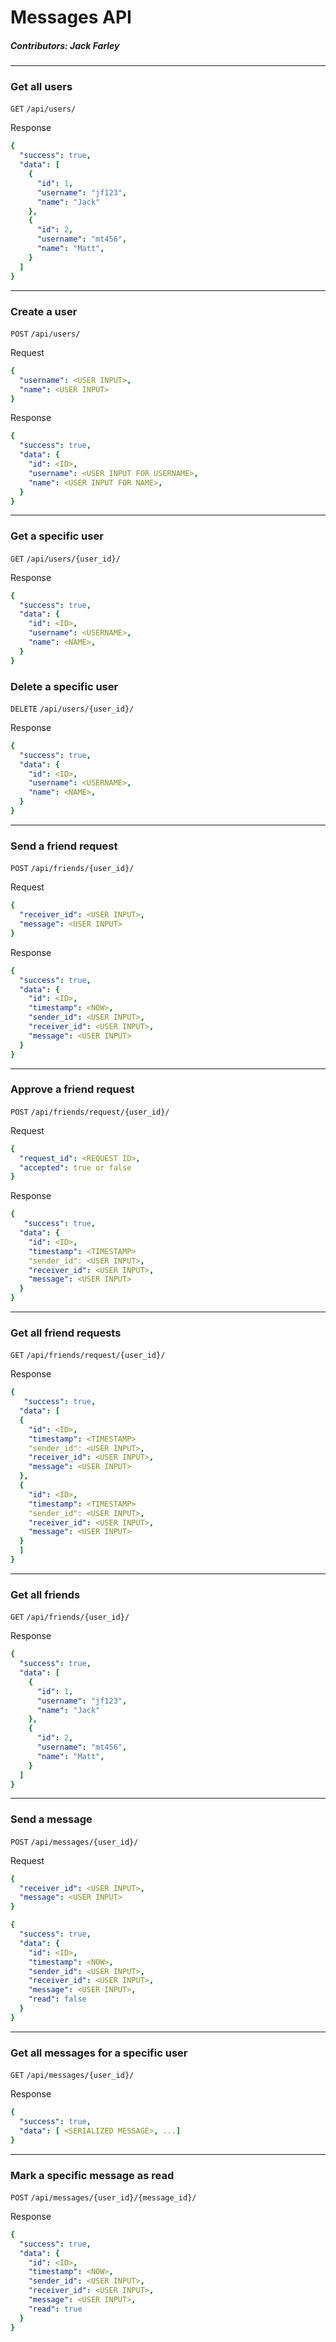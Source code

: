 # Messages API
##### Contributors: Jack Farley

---

### Get all users

`GET` `/api/users/`

Response

```yaml
{
  "success": true,
  "data": [
    {
      "id": 1,
      "username": "jf123",
      "name": "Jack"
    },
    {
      "id": 2,
      "username": "mt456",
      "name": "Matt",
    }
  ]
}
```
---

### Create a user

`POST` `/api/users/`

Request

```yaml
{
  "username": <USER INPUT>,
  "name": <USER INPUT>
}
```

Response

```yaml
{
  "success": true,
  "data": {
    "id": <ID>,
    "username": <USER INPUT FOR USERNAME>,
    "name": <USER INPUT FOR NAME>,
  }
}
```

---

### Get a specific user

`GET` `/api/users/{user_id}/`

Response

```yaml
{
  "success": true,
  "data": {
    "id": <ID>,
    "username": <USERNAME>,
    "name": <NAME>,
  }
}
```

### Delete a specific user

`DELETE` `/api/users/{user_id}/`

Response

```yaml
{
  "success": true,
  "data": {
    "id": <ID>,
    "username": <USERNAME>,
    "name": <NAME>,
  }
}
```

---

### Send a friend request

`POST` `/api/friends/{user_id}/`

Request

```yaml
{
  "receiver_id": <USER INPUT>, 
  "message": <USER INPUT>
}
```

Response

```yaml
{
  "success": true,
  "data": {
    "id": <ID>,
    "timestamp": <NOW>,
    "sender_id": <USER INPUT>,
    "receiver_id": <USER INPUT>, 
    "message": <USER INPUT>
  }
}
```

---

### Approve a friend request

`POST` `/api/friends/request/{user_id}/`

Request

```yaml
{
  "request_id": <REQUEST ID>,
  "accepted": true or false
}
```

Response

```yaml
{
   "success": true,
  "data": {
    "id": <ID>,
    "timestamp": <TIMESTAMP>
    "sender_id": <USER INPUT>,
    "receiver_id": <USER INPUT>, 
    "message": <USER INPUT>
  }
}
```
---

### Get all friend requests

`GET` `/api/friends/request/{user_id}/`


Response

```yaml
{
   "success": true,
  "data": [
  {
    "id": <ID>,
    "timestamp": <TIMESTAMP>
    "sender_id": <USER INPUT>,
    "receiver_id": <USER INPUT>, 
    "message": <USER INPUT>
  },
  {
    "id": <ID>,
    "timestamp": <TIMESTAMP>
    "sender_id": <USER INPUT>,
    "receiver_id": <USER INPUT>, 
    "message": <USER INPUT>
  }
  ]
}
```
---

### Get all friends

`GET` `/api/friends/{user_id}/`

Response

```yaml
{
  "success": true,
  "data": [
    {
      "id": 1,
      "username": "jf123",
      "name": "Jack"
    },
    {
      "id": 2,
      "username": "mt456",
      "name": "Matt",
    }
  ]
}
```

---

### Send a message

`POST` `/api/messages/{user_id}/`

Request

```yaml
{
  "receiver_id": <USER INPUT>,
  "message": <USER INPUT>
}
```

```yaml
{
  "success": true,
  "data": {
    "id": <ID>,
    "timestamp": <NOW>,
    "sender_id": <USER INPUT>,
    "receiver_id": <USER INPUT>,
    "message": <USER INPUT>,
    "read": false
  }
}
```

---

### Get all messages for a specific user

`GET` `/api/messages/{user_id}/`

Response

```yaml
{
  "success": true,
  "data": [ <SERIALIZED MESSAGE>, ...]
}
```

---

### Mark a specific message as read

`POST` `/api/messages/{user_id}/{message_id}/`

Response

```yaml
{
  "success": true,
  "data": {
    "id": <ID>,
    "timestamp": <NOW>,
    "sender_id": <USER INPUT>,
    "receiver_id": <USER INPUT>,
    "message": <USER INPUT>,
    "read": true
  }
}
```

